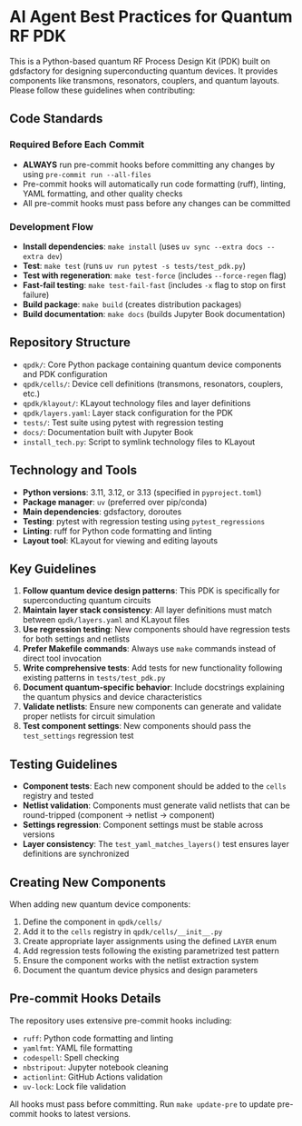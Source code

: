 # AI Agent Best Practices for Quantum RF PDK

This is a Python-based quantum RF Process Design Kit (PDK) built on gdsfactory for designing superconducting quantum devices. It provides components like transmons, resonators, couplers, and quantum layouts. Please follow these guidelines when contributing:

## Code Standards

### Required Before Each Commit
- **ALWAYS** run pre-commit hooks before committing any changes by using `pre-commit run --all-files`
- Pre-commit hooks will automatically run code formatting (ruff), linting, YAML formatting, and other quality checks
- All pre-commit hooks must pass before any changes can be committed

### Development Flow
- **Install dependencies**: `make install` (uses `uv sync --extra docs --extra dev`)
- **Test**: `make test` (runs `uv run pytest -s tests/test_pdk.py`)
- **Test with regeneration**: `make test-force` (includes `--force-regen` flag)
- **Fast-fail testing**: `make test-fail-fast` (includes `-x` flag to stop on first failure)
- **Build package**: `make build` (creates distribution packages)
- **Build documentation**: `make docs` (builds Jupyter Book documentation)

## Repository Structure
- `qpdk/`: Core Python package containing quantum device components and PDK configuration
- `qpdk/cells/`: Device cell definitions (transmons, resonators, couplers, etc.)
- `qpdk/klayout/`: KLayout technology files and layer definitions
- `qpdk/layers.yaml`: Layer stack configuration for the PDK
- `tests/`: Test suite using pytest with regression testing
- `docs/`: Documentation built with Jupyter Book
- `install_tech.py`: Script to symlink technology files to KLayout

## Technology and Tools
- **Python versions**: 3.11, 3.12, or 3.13 (specified in `pyproject.toml`)
- **Package manager**: `uv` (preferred over pip/conda)
- **Main dependencies**: gdsfactory, doroutes
- **Testing**: pytest with regression testing using `pytest_regressions`
- **Linting**: ruff for Python code formatting and linting
- **Layout tool**: KLayout for viewing and editing layouts

## Key Guidelines
1. **Follow quantum device design patterns**: This PDK is specifically for superconducting quantum circuits
2. **Maintain layer stack consistency**: All layer definitions must match between `qpdk/layers.yaml` and KLayout files
3. **Use regression testing**: New components should have regression tests for both settings and netlists
4. **Prefer Makefile commands**: Always use `make` commands instead of direct tool invocation
5. **Write comprehensive tests**: Add tests for new functionality following existing patterns in `tests/test_pdk.py`
6. **Document quantum-specific behavior**: Include docstrings explaining the quantum physics and device characteristics
7. **Validate netlists**: Ensure new components can generate and validate proper netlists for circuit simulation
8. **Test component settings**: New components should pass the `test_settings` regression test

## Testing Guidelines
- **Component tests**: Each new component should be added to the `cells` registry and tested
- **Netlist validation**: Components must generate valid netlists that can be round-tripped (component -> netlist -> component)
- **Settings regression**: Component settings must be stable across versions
- **Layer consistency**: The `test_yaml_matches_layers()` test ensures layer definitions are synchronized

## Creating New Components
When adding new quantum device components:
1. Define the component in `qpdk/cells/`
2. Add it to the `cells` registry in `qpdk/cells/__init__.py`
3. Create appropriate layer assignments using the defined `LAYER` enum
4. Add regression tests following the existing parametrized test pattern
5. Ensure the component works with the netlist extraction system
6. Document the quantum device physics and design parameters

## Pre-commit Hooks Details
The repository uses extensive pre-commit hooks including:
- `ruff`: Python code formatting and linting
- `yamlfmt`: YAML file formatting
- `codespell`: Spell checking
- `nbstripout`: Jupyter notebook cleaning
- `actionlint`: GitHub Actions validation
- `uv-lock`: Lock file validation

All hooks must pass before committing. Run `make update-pre` to update pre-commit hooks to latest versions.